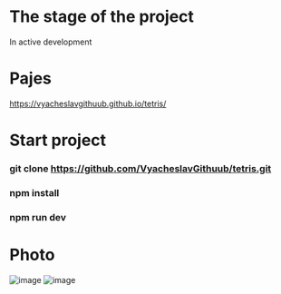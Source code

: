 # The stage of the project
In active development

# Pajes

https://vyacheslavgithuub.github.io/tetris/

# Start project

### git clone https://github.com/VyacheslavGithuub/tetris.git

### npm install

### npm run dev

# Photo

![image](https://user-images.githubusercontent.com/111220807/204904498-e31d0894-55b7-4289-afa6-cecff07fc372.png)
![image](https://user-images.githubusercontent.com/111220807/204904945-3edcfe7a-be6f-4894-b620-1f7e2fcf95ae.png)

